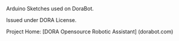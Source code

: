 Arduino Sketches used on DoraBot.

Issued under DORA License.

Project Home: [DORA Opensource Robotic Assistant] (dorabot.com)

